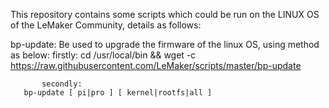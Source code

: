 This repository contains some scripts which could be run on the LINUX OS of the LeMaker Community, details as follows:

bp-update: Be used to upgrade the firmware of the linux OS, using method as below:
           firstly:
           cd /usr/local/bin  && wget -c https://raw.githubusercontent.com/LeMaker/scripts/master/bp-update
		
           secondly:
	   bp-update [ pi|pro ] [ kernel|rootfs|all ]

